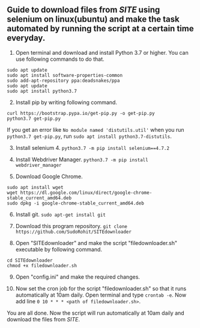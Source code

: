 ## Guide to download files from *SITE* using selenium on linux(ubuntu) and make the task automated by running the script at a certain time everyday.

1. Open terminal and download and install Python 3.7 or higher. You can use following commands to do that.
```
sudo apt update
sudo apt install software-properties-common
sudo add-apt-repository ppa:deadsnakes/ppa
sudo apt update
sudo apt install python3.7
```

2. Install pip by writing following command.
```
curl https://bootstrap.pypa.io/get-pip.py -o get-pip.py
python3.7 get-pip.py
```
If you get an error like ```No module named 'distutils.util'``` when you run ```python3.7 get-pip.py```, run ```sudo apt install python3.7-distutils```.

3. Install selenium 4.
```python3.7 -m pip install selenium==4.7.2```

4. Install Webdriver Manager.
```python3.7 -m pip install webdriver_manager```

5. Download Google Chrome.
```
sudo apt install wget
wget https://dl.google.com/linux/direct/google-chrome-stable_current_amd64.deb
sudo dpkg -i google-chrome-stable_current_amd64.deb
```

6. Install git.
```sudo apt-get install git```

7. Download this program repository.
```git clone https://github.com/SudoRohit/SITEdownloader```

8. Open "SITEdownloader" and make the script "filedownloader.sh" executable by following command.
```
cd SITEdownloader
chmod +x filedownloader.sh
```

9. Open "config.ini" and make the required changes.

10. Now set the cron job for the script "filedownloader.sh" so that it runs automatically at 10am daily. Open terminal and type ```crontab -e```. Now add line ```0 10 * * * <path of filedownloader.sh>```.

You are all done. Now the script will run automatically at 10am daily and download the files from *SITE*.